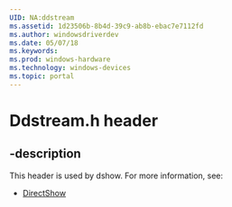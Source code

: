 ```yaml
---
UID: NA:ddstream
ms.assetid: 1d23506b-8b4d-39c9-ab8b-ebac7e7112fd
ms.author: windowsdriverdev
ms.date: 05/07/18
ms.keywords: 
ms.prod: windows-hardware
ms.technology: windows-devices
ms.topic: portal
---
```


# Ddstream.h header


## -description


This header is used by dshow. For more information, see:

- [DirectShow](../_dshow/index.md)
